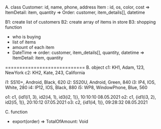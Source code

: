 A. class 
Customer: id, name, phone, address
Item    : id, os, color, cost
=> ItemDetail: item, quantity
=> Order: customer, item_details[], datetime


B1: create list of customers
B2: create array of items in store
B3: shopping function
+ who is buying
+ list of items
+ amount of each item
+ DateTime
=> order: customer, item_details[], quantity, datetime
=> ItemDetail: item, quantity

============================
B. object
c1: KH1, Adam, 123, NewYork
c2: KH2, Kate, 243, California

i1: SS10+, Android, Black, 620
i2: SS20U, Android, Green, 840
i3: IP4, IOS, White, 280
i4: IP12, IOS, Black, 880
i5: WP8, WindowPhone, Blue, 560

o1: c1, {id1(i1, 3), id2(i4, 1), id3(i2, 1)}, 10:10:10 08.05.2021
o2: c1, {id1(i3, 2), id2(i5, 1)}, 20:10:12 07.05.2021
o3: c2, {id1(i4, 1)}, 09:28:32 08.05.2021

C. function 
+ export(order) => TotalOfAmount: Void 